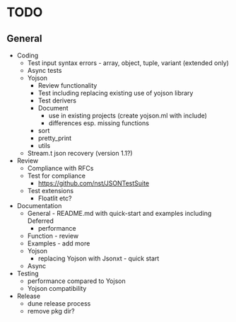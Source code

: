 # TODO
## General
* Coding
  * Test input syntax errors - array, object, tuple, variant (extended only)
  * Async tests
  * Yojson
    * Review functionality
    * Test including replacing existing use of yojson library
    * Test derivers
    * Document
      * use in existing projects (create yojson.ml with include)
      * differences esp. missing functions
    * sort
    * pretty_print
    * utils
  * Stream.t json recovery (version 1.1?)
* Review
  * Compliance with RFCs
  * Test for compliance
    * https://github.com/nst/JSONTestSuite
  * Test extensions
    * Floatlit etc?
* Documentation
  * General - README.md with quick-start and examples including Deferred
    * performance
  * Function - review
  * Examples - add more
  * Yojson
    * replacing Yojson with Jsonxt - quick start
  * Async
* Testing
  * performance compared to Yojson
  * Yojson compatibility
* Release
  * dune release process
  * remove pkg dir?
